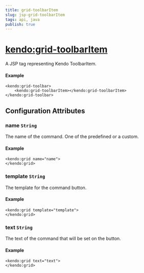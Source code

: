 ```yaml
---
title: grid-toolbarItem
slug: jsp-grid-toolbarItem
tags: api, java
publish: true
---
```


# <kendo:grid-toolbarItem>
A JSP tag representing Kendo ToolbarItem.

#### Example
    <kendo:grid-toolbar>
        <kendo:grid-toolbarItem></kendo:grid-toolbarItem>
    </kendo:grid-toolbar>


## Configuration Attributes


### name `String`

The name of the command. One of the predefined or a custom.

#### Example
    <kendo:grid name="name">
    </kendo:grid>



### template `String`

The template for the command button.

#### Example
    <kendo:grid template="template">
    </kendo:grid>



### text `String`

The text of the command that will be set on the button.

#### Example
    <kendo:grid text="text">
    </kendo:grid>


